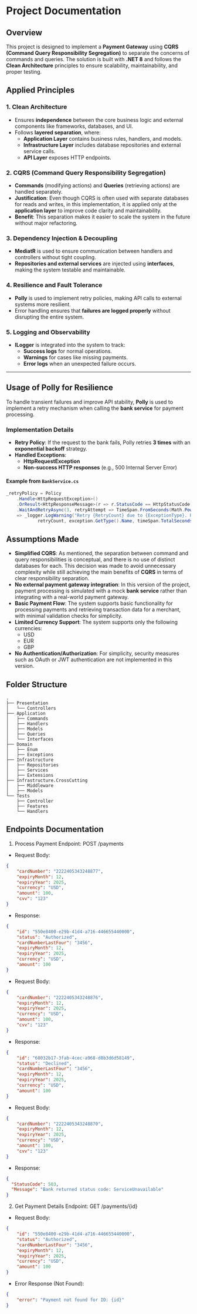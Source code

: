 # Project Documentation

## Overview

This project is designed to implement a **Payment Gateway** using **CQRS (Command Query Responsibility Segregation)** to separate the concerns of commands and queries. The solution is built with **.NET 8** and follows the **Clean Architecture** principles to ensure scalability, maintainability, and proper testing.

## **Applied Principles**

### **1. Clean Architecture**
- Ensures **independence** between the core business logic and external components like frameworks, databases, and UI.
- Follows **layered separation**, where:
  - **Application Layer** contains business rules, handlers, and models.
  - **Infrastructure Layer** includes database repositories and external service calls.
  - **API Layer** exposes HTTP endpoints.

### **2. CQRS (Command Query Responsibility Segregation)**
- **Commands** (modifying actions) and **Queries** (retrieving actions) are handled separately.
- **Justification**: Even though CQRS is often used with separate databases for reads and writes, in this implementation, it is applied only at the **application layer** to improve code clarity and maintainability.
- **Benefit**: This separation makes it easier to scale the system in the future without major refactoring.

### **3. Dependency Injection & Decoupling**
- **MediatR** is used to ensure communication between handlers and controllers without tight coupling.
- **Repositories and external services** are injected using **interfaces**, making the system testable and maintainable.

### **4. Resilience and Fault Tolerance**
- **Polly** is used to implement retry policies, making API calls to external systems more resilient.
- Error handling ensures that **failures are logged properly** without disrupting the entire system.

### **5. Logging and Observability**
- **ILogger** is integrated into the system to track:
  - **Success logs** for normal operations.
  - **Warnings** for cases like missing payments.
  - **Error logs** when an unexpected failure occurs.

---

## **Usage of Polly for Resilience**

To handle transient failures and improve API stability, **Polly** is used to implement a retry mechanism when calling the **bank service** for payment processing.

### **Implementation Details**
- **Retry Policy**: If the request to the bank fails, Polly retries **3 times** with an **exponential backoff** strategy.
- **Handled Exceptions**:
  - **HttpRequestException**
  - **Non-success HTTP responses** (e.g., 500 Internal Server Error)

#### **Example from `BankService.cs`**
```csharp
_retryPolicy = Policy
    .Handle<HttpRequestException>()
    .OrResult<HttpResponseMessage>(r => r.StatusCode == HttpStatusCode.RequestTimeout || !r.IsSuccessStatusCode)
    .WaitAndRetryAsync(3, retryAttempt => TimeSpan.FromSeconds(Math.Pow(2, retryAttempt)), (exception, timeSpan, retryCount, context)
    => _logger.LogWarning("Retry {RetryCount} due to {ExceptionType}. Retrying in {TimeSpanSeconds} seconds.",
            retryCount, exception.GetType().Name, timeSpan.TotalSeconds));
```

## **Assumptions Made**

- **Simplified CQRS**: As mentioned, the separation between command and query responsibilities is conceptual, and there is no use of distinct databases for each. This decision was made to avoid unnecessary complexity while still achieving the main benefits of **CQRS** in terms of clear responsibility separation.
- **No external payment gateway integration**: In this version of the project, payment processing is simulated with a mock **bank service** rather than integrating with a real-world payment gateway.
- **Basic Payment Flow**: The system supports basic functionality for processing payments and retrieving transaction data for a merchant, with minimal validation checks for simplicity.
- **Limited Currency Support**: The system supports only the following currencies:
    - USD
    - EUR
    - GBP
- **No Authentication/Authorization**: For simplicity, security measures such as OAuth or JWT authentication are not implemented in this version.

## **Folder Structure**

```plaintext
.
├── Presentation
│   └── Controllers
├── Application
│   ├── Commands
│   ├── Handlers
│   ├── Models
│   ├── Queries
│   └── Interfaces
├── Domain
│   ├── Enum
│   ├── Exceptions
├── Infrastructure
│   ├── Repositories
│   ├── Services
│   ├── Extensions
├── Infrastructure.CrossCutting
│   ├── Middleware
│   ├── Models
└── Tests
    ├── Controller
    ├── Features
    └── Handlers

```

## **Endpoints Documentation**
1. Process Payment Endpoint: POST /payments
- Request Body:

```json
{
    "cardNumber": "2222405343248877",
    "expiryMonth": 12,
    "expiryYear": 2025,
    "currency": "USD",
    "amount": 100,
    "cvv": "123"
}
```
- Response:
```json
{
    "id": "550e8400-e29b-41d4-a716-446655440000",
    "status": "Authorized",
    "cardNumberLastFour": "3456",
    "expiryMonth": 12,
    "expiryYear": 2025,
    "currency": "USD",
    "amount": 100
}
```
- Request Body:
```json
{
    "cardNumber": "2222405343248876",
    "expiryMonth": 12,
    "expiryYear": 2025,
    "currency": "USD",
    "amount": 100,
    "cvv": "123"
}
```
- Response:
```json
{
    "id": "68032b17-3fab-4cec-a968-d8b3d6d58149",
    "status": "Declined",
    "cardNumberLastFour": "3456",
    "expiryMonth": 12,
    "expiryYear": 2025,
    "currency": "USD",
    "amount": 100
}
```
- Request Body:
```json
{
    "cardNumber": "2222405343248870",
    "expiryMonth": 12,
    "expiryYear": 2025,
    "currency": "USD",
    "amount": 100,
    "cvv": "123"
}
```
- Response:
```json
{
  "StatusCode": 503,
  "Message": "Bank returned status code: ServiceUnavailable"
}
```

2. Get Payment Details
Endpoint: GET /payments/{id}
- Request Body:

```json
{
    "id": "550e8400-e29b-41d4-a716-446655440000",
    "status": "Authorized",
    "cardNumberLastFour": "3456",
    "expiryMonth": 12,
    "expiryYear": 2025,
    "currency": "USD",
    "amount": 100
}
```

- Error Response (Not Found):
```json
{
    "error": "Payment not found for ID: {id}"
}
```